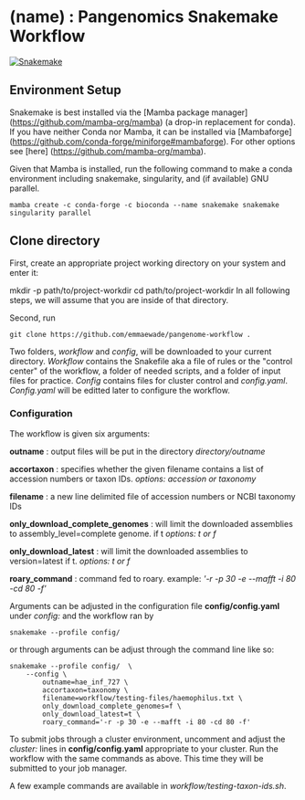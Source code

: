 # (name) : Pangenomics Snakemake Workflow
[![Snakemake](https://img.shields.io/badge/snakemake-≥7.25.0-brightgreen.svg)](https://snakemake.github.io)

## Environment Setup
Snakemake is best installed via the [Mamba package manager] (https://github.com/mamba-org/mamba) (a drop-in replacement for conda). If you have neither Conda nor Mamba, it can be installed via [Mambaforge] (https://github.com/conda-forge/miniforge#mambaforge). For other options see [here] (https://github.com/mamba-org/mamba).

Given that Mamba is installed, run the following command to make a conda environment including snakemake, singularity, and (if available) GNU parallel. 

```
mamba create -c conda-forge -c bioconda --name snakemake snakemake singularity parallel
```

## Clone directory

First, create an appropriate project working directory on your system and enter it:

mkdir -p path/to/project-workdir
cd path/to/project-workdir
In all following steps, we will assume that you are inside of that directory.

Second, run
```
git clone https://github.com/emmaewade/pangenome-workflow . 
```

Two folders, *workflow* and *config*, will be downloaded to your current directory. *Workflow* contains the Snakefile aka a file of rules or the "control center" of the workflow, a folder of needed scripts, and a folder of input files for practice. *Config* contains files for cluster control and *config.yaml*. *Config.yaml* will be editted later to configure the workflow.

### Configuration

The workflow is given six arguments: 

**outname** : output files will be put in the directory *directory/outname*

**accortaxon** : specifies whether the given filename contains a list of accession numbers or taxon IDs. *options: accession or taxonomy*

**filename** : a new line delimited file of accession numbers or NCBI taxonomy IDs 

**only_download_complete_genomes** : will limit the downloaded assemblies to assembly_level=complete genome. if t *options: t or f*

**only_download_latest** : will limit the downloaded assemblies to version=latest if t. *options: t or f*

**roary_command** : command fed to roary. example: *'-r -p 30 -e --mafft -i 80 -cd 80 -f'*

Arguments can be adjusted in the configuration file **config/config.yaml** under *config:* and the workflow ran by

```
snakemake --profile config/  
```
or through arguments can be adjust through the command line like so: 

```
snakemake --profile config/  \
    --config \
        outname=hae_inf_727 \
        accortaxon=taxonomy \
        filename=workflow/testing-files/haemophilus.txt \
        only_download_complete_genomes=f \
        only_download_latest=t \
        roary_command='-r -p 30 -e --mafft -i 80 -cd 80 -f'
```

To submit jobs through a cluster environment, uncomment and adjust the *cluster:* lines in **config/config.yaml** appropriate to your cluster. Run the workflow with the same commands as above. This time they will be submitted to your job manager. 

A few example commands are available in *workflow/testing-taxon-ids.sh*.

